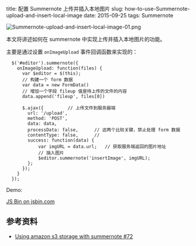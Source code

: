 title: 配置 Summernote 上传并插入本地图片
slug: how-to-use-Summernote-upload-and-insert-local-image
date: 2015-09-25
tags: Summernote

![Summernote-upload-and-insert-local-image-01.png](/static/images/javascript/Summernote-upload-and-insert-local-image-01.png)

本文将讲述如何在 summernote 中实现上传并插入本地图片的功能。


主要是通过设置 `onImageUpload` 事件回调函数来实现的：


      $('#editor').summernote({
        onImageUpload: function(files) {
          var $editor = $(this);
          // 构建一个 form 数据
          var data = new FormData()
          // 增加一个字段 fileup 值是待上传的文件的内容
          data.append('fileup', files[0])
          
          $.ajax({         // 上传文件到服务器端
            url: '/upload',
            method: 'POST',
            data: data,
            processData: false,      // 这两个比较关键，禁止处理 form 数据
            contentType: false,      // 
            success: function(data) {
                var imgURL = data.url;   // 获取服务端返回的图片地址
                // 插入图片
                $editor.summernote('insertImage', imgURL);
            };
          });
        }
      });


Demo: 

<a class="jsbin-embed" href="http://jsbin.com/taxire/embed">JS Bin on jsbin.com</a><script src="http://static.jsbin.com/js/embed.min.js?3.35.0"></script>


## 参考资料

* [Using amazon s3 storage with summernote #72](https://github.com/summernote/summernote/issues/72)